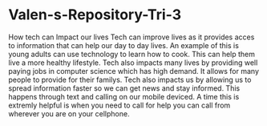 # Valen-s-Repository-Tri-3

How tech can Impact our lives
Tech can improve lives as it provides acces to information that can help our day to day lives. An example of this is young adults can use technology to learn how to cook. This can help them live a more healthy lifestyle. 
Tech also impacts many lives by providing well paying jobs in computer science which has high demand. It allows for many people to provide for their familys.
Tech also impacts us by allowing us to spread information faster so we can get news and stay informed. This happens through text and calling on our mobile deviced. A time this is extremly helpful is when you need to call for help you can call from wherever you are on your cellphone.
